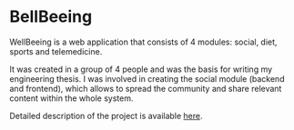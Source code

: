 # BellBeeing
WellBeeing is a web application that consists of 4 modules: social, diet, sports and telemedicine.

It was created in a group of 4 people and was the basis for writing my engineering thesis. I was involved in creating the social module (backend and frontend), which allows to spread the community and share relevant content within the whole system.
 
Detailed description of the project is available [here](http://www.klaudia-laskowska.pl/#/WellBeeing).
